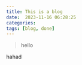 ```yaml
---
title: This is a blog
date:  2023-11-16 06:28:25
categories: 
tags: [blog, done]
---
```

> hello


hahad
